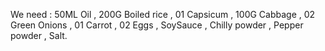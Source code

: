 We need :
    50ML Oil           ,
   200G  Boiled rice   ,
    01   Capsicum      ,
    100G Cabbage       ,
    02   Green Onions  ,
    01   Carrot        ,
    02   Eggs          ,
         SoySauce      ,
         Chilly powder ,
         Pepper powder ,
         Salt.
